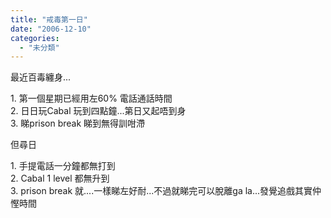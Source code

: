 ```yaml
---
title: "戒毒第一日"
date: "2006-12-10"
categories: 
  - "未分類"
---
```


最近百毒纏身...

1\. 第一個星期已經用左60% 電話通話時間  
2\. 日日玩Cabal 玩到四點鐘...第日又起唔到身  
3\. 睇prison break 睇到無得訓咁滯

但尋日

1\. 手提電話一分鐘都無打到  
2\. Cabal 1 level 都無升到  
3\. prison break 就....一樣睇左好耐...不過就睇完可以脫離ga la...發覺追戲其實仲慳時間
